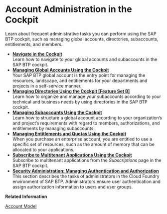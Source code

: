<!-- loio8061ecc529d74465b2b9566a634943ec -->

# Account Administration in the Cockpit

Learn about frequent administrative tasks you can perform using the SAP BTP cockpit, such as managing global accounts, directories, subaccounts, entitlements, and members.

-   **[Navigate in the Cockpit](Navigate_in_the_Cockpit_0874895.md "Learn how to navigate to your global accounts and subaccounts in the SAP BTP
                                    cockpit.")**  
Learn how to navigate to your global accounts and subaccounts in the SAP BTP cockpit.
-   **[Managing Global Accounts Using the Cockpit](Managing_Global_Accounts_Using_the_Cockpit_667f34b.md "Your SAP BTP global
		account is the entry point for managing the resources, landscape, and entitlements for your
		departments and projects in a self-service manner.")**  
Your SAP BTP global account is the entry point for managing the resources, landscape, and entitlements for your departments and projects in a self-service manner.
-   **[Managing Directories Using the Cockpit \[Feature Set B\]](Managing_Directories_Using_the_Cockpit_Feature_Set_B_f495ac1.md "Learn how to organize and manage your subaccounts according to your technical and
		business needs by using directories in the SAP BTP
                                    cockpit.")**  
Learn how to organize and manage your subaccounts according to your technical and business needs by using directories in the SAP BTP cockpit.
-   **[Managing Subaccounts Using the Cockpit](Managing_Subaccounts_Using_the_Cockpit_55d0b6d.md "Learn how to structure a global account according to your organization’s and project’s
		requirements with regard to members, authorizations, and entitlements by managing
		subaccounts.")**  
Learn how to structure a global account according to your organization’s and project’s requirements with regard to members, authorizations, and entitlements by managing subaccounts.
-   **[Managing Entitlements and Quotas Using the Cockpit](Managing_Entitlements_and_Quotas_Using_the_Cockpit_c824874.md "When you purchase an enterprise account, you are entitled to use a specific set of resources, such as the amount of memory that can be
		allocated to your applications. ")**  
When you purchase an enterprise account, you are entitled to use a specific set of resources, such as the amount of memory that can be allocated to your applications.
-   **[Subscribe to Multitenant Applications Using the Cockpit](Subscribe_to_Multitenant_Applications_Using_the_Cockpit_7a3e396.md "Subscribe to multitenant applications from the Subscriptions page
		in the SAP BTP
                                    cockpit.")**  
Subscribe to multitenant applications from the *Subscriptions* page in the SAP BTP cockpit.
-   **[Security Administration: Managing Authentication and Authorization](Security_Administration_Managing_Authentication_and_Authorization_1ff47b2.md "This section describes the tasks of administrators in the Cloud
                                Foundry
		environment of SAP BTP.
		Administrators ensure user authentication and assign authorization information to users and
		user groups.")**  
This section describes the tasks of administrators in the Cloud Foundry environment of SAP BTP. Administrators ensure user authentication and assign authorization information to users and user groups.

**Related Information**  


[Account Model](Account_Model_8ed4a70.md#loio8ed4a705efa0431b910056c0acdbf377 "Learn more about the different types of accounts on SAP BTP and how they relate to each other.")

